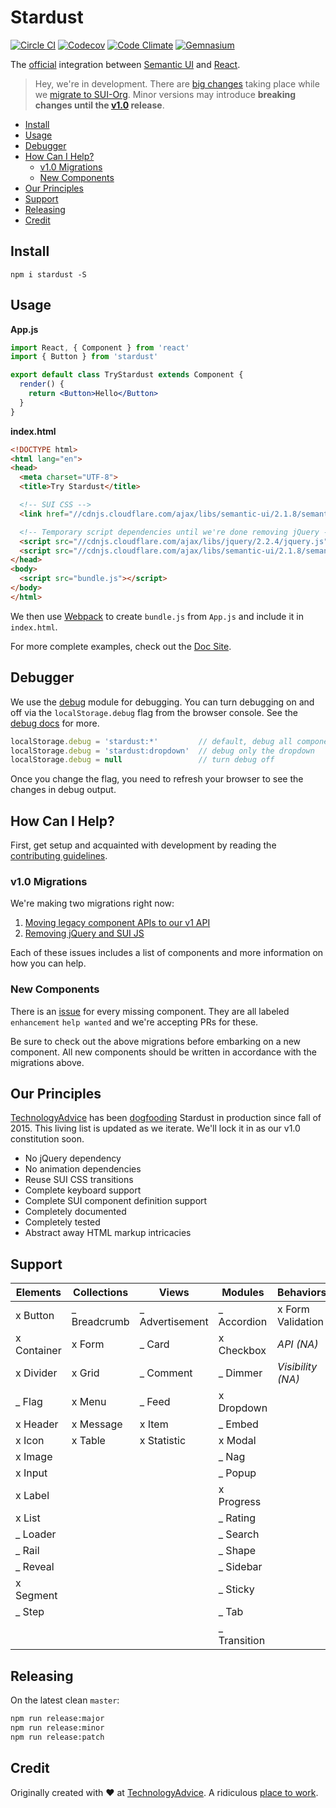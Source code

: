# Stardust
[![Circle CI](https://img.shields.io/circleci/project/TechnologyAdvice/stardust/master.svg?style=flat-square)](https://circleci.com/gh/TechnologyAdvice/stardust/tree/master)
[![Codecov](https://img.shields.io/codecov/c/github/TechnologyAdvice/stardust/master.svg?style=flat-square)](https://codecov.io/gh/TechnologyAdvice/stardust)
[![Code Climate](https://img.shields.io/codeclimate/github/TechnologyAdvice/stardust.svg?style=flat-square)](https://codeclimate.com/github/TechnologyAdvice/stardust)
[![Gemnasium](https://img.shields.io/gemnasium/TechnologyAdvice/stardust.svg?style=flat-square)](https://gemnasium.com/TechnologyAdvice/stardust)

The [official][8] integration between [Semantic UI][5] and [React][3].

>Hey, we're in development. There are [big changes](#how-can-i-help) taking place while we [migrate to SUI-Org][12]. Minor versions may introduce **breaking changes until the [v1.0][6] release**.

<!-- START doctoc generated TOC please keep comment here to allow auto update -->
<!-- DON'T EDIT THIS SECTION, INSTEAD RE-RUN doctoc TO UPDATE -->


- [Install](#install)
- [Usage](#usage)
- [Debugger](#debugger)
- [How Can I Help?](#how-can-i-help)
  - [v1.0 Migrations](#v10-migrations)
  - [New Components](#new-components)
- [Our Principles](#our-principles)
- [Support](#support)
- [Releasing](#releasing)
- [Credit](#credit)

<!-- END doctoc generated TOC please keep comment here to allow auto update -->

## Install

    npm i stardust -S

## Usage

**App.js**

```jsx
import React, { Component } from 'react'
import { Button } from 'stardust'

export default class TryStardust extends Component {
  render() {
    return <Button>Hello</Button>
  }
}
```

**index.html**

```html
<!DOCTYPE html>
<html lang="en">
<head>
  <meta charset="UTF-8">
  <title>Try Stardust</title>

  <!-- SUI CSS -->
  <link href="//cdnjs.cloudflare.com/ajax/libs/semantic-ui/2.1.8/semantic.css" rel="stylesheet">

  <!-- Temporary script dependencies until we're done removing jQuery -->
  <script src="//cdnjs.cloudflare.com/ajax/libs/jquery/2.2.4/jquery.js"></script>
  <script src="//cdnjs.cloudflare.com/ajax/libs/semantic-ui/2.1.8/semantic.js"></script>
</head>
<body>
  <script src="bundle.js"></script>
</body>
</html>
```

We then use [Webpack][13] to create `bundle.js` from `App.js` and include it in `index.html`.

For more complete examples, check out the [Doc Site][2].

## Debugger

We use the [debug](https://www.npmjs.com/package/debug) module for debugging.  You can turn debugging on and off via the `localStorage.debug` flag from the browser console.  See the [debug docs](https://www.npmjs.com/package/debug) for more.

```js
localStorage.debug = 'stardust:*'         // default, debug all components
localStorage.debug = 'stardust:dropdown'  // debug only the dropdown
localStorage.debug = null                 // turn debug off
```

Once you change the flag, you need to refresh your browser to see the changes in debug output.

## How Can I Help?

First, get setup and acquainted with development by reading the [contributing guidelines][1].

### v1.0 Migrations

We're making two migrations right now:

1. [Moving legacy component APIs to our v1 API][15]
1. [Removing jQuery and SUI JS][11]

Each of these issues includes a list of components and more information on how you can help.

### New Components

There is an [issue][14] for every missing component.  They are all labeled `enhancement` `help wanted` and we're accepting PRs for these.

Be sure to check out the above migrations before embarking on a new component.  All new components should be written in accordance with the migrations above.

## Our Principles

[TechnologyAdvice][9] has been [dogfooding][10] Stardust in production since fall of 2015.  This living list is updated as we iterate.  We'll lock it in as our v1.0 constitution soon.

- No jQuery dependency
- No animation dependencies
- Reuse SUI CSS transitions
- Complete keyboard support
- Complete SUI component definition support
- Completely documented
- Completely tested
- Abstract away HTML markup intricacies

## Support

|    Elements     |   Collections   |      Views      |     Modules     |     Behaviors      |
|-----------------|-----------------|-----------------|-----------------|--------------------|
| x Button        | _ Breadcrumb    | _ Advertisement | _ Accordion     | x Form Validation  |
| x Container     | x Form          | _ Card          | x Checkbox      | *API (NA)*         |
| x Divider       | x Grid          | _ Comment       | _ Dimmer        | *Visibility (NA)*  |
| _ Flag          | x Menu          | _ Feed          | x Dropdown      |                    |
| x Header        | x Message       | x Item          | _ Embed         |                    |
| x Icon          | x Table         | x Statistic     | x Modal         |                    |
| x Image         |                 |                 | _ Nag           |                    |
| x Input         |                 |                 | _ Popup         |                    |
| x Label         |                 |                 | x Progress      |                    |
| x List          |                 |                 | _ Rating        |                    |
| _ Loader        |                 |                 | _ Search        |                    |
| _ Rail          |                 |                 | _ Shape         |                    |
| _ Reveal        |                 |                 | _ Sidebar       |                    |
| x Segment       |                 |                 | _ Sticky        |                    |
| _ Step          |                 |                 | _ Tab           |                    |
|                 |                 |                 | _ Transition    |                    |

## Releasing

On the latest clean `master`:

```sh
npm run release:major
npm run release:minor
npm run release:patch
```

## Credit

Originally created with :heart: at [TechnologyAdvice][9].  A ridiculous [place to work][15].

[1]: https://github.com/TechnologyAdvice/stardust/blob/master/docs/app/ComponentGuidelines.md
[2]: https://technologyadvice.github.io/stardust/
[3]: https://facebook.github.io/react/
[4]: https://github.com/TechnologyAdvice/stardust/blob/master/ROADMAP.md
[5]: http://semantic-ui.com/
[6]: https://github.com/TechnologyAdvice/stardust/blob/master/ROADMAP.md#v1.0
[7]: https://github.com/webpack/webpack-dev-server/
[8]: https://github.com/TechnologyAdvice/stardust/issues/243
[9]: https://github.com/TechnologyAdvice
[10]: https://en.wikipedia.org/wiki/Eating_your_own_dog_food
[11]: https://github.com/TechnologyAdvice/stardust/issues/247
[12]: https://github.com/TechnologyAdvice/stardust/issues/243
[13]: https://webpack.github.io
[14]: https://github.com/TechnologyAdvice/stardust/issues
[15]: https://github.com/TechnologyAdvice/stardust/issues/269
[16]: https://github.com/TechnologyAdvice/careers
